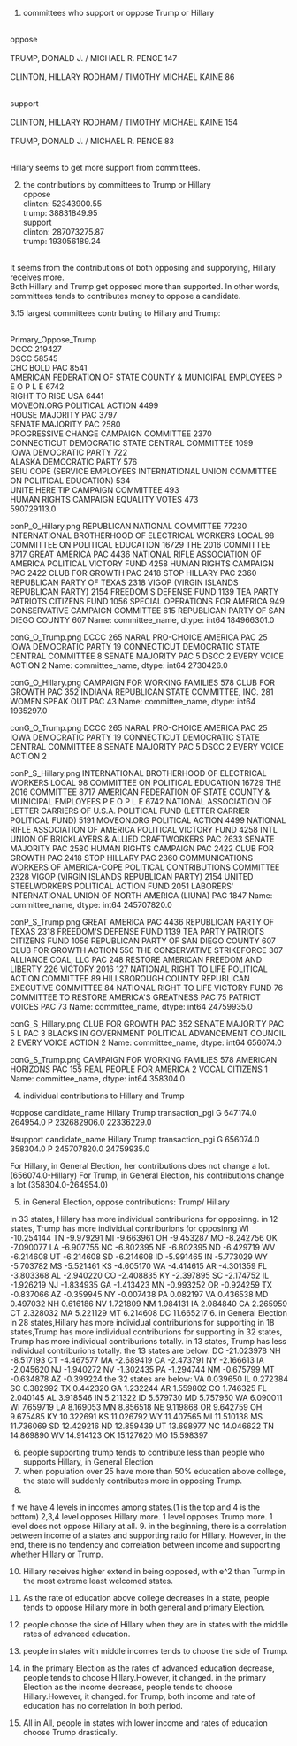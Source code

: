 1. committees who support or oppose Trump or Hillary

<br>oppose<br>
<br>TRUMP, DONALD J. / MICHAEL R. PENCE                147<br>
<br>CLINTON, HILLARY RODHAM / TIMOTHY MICHAEL KAINE     86<br>

<br>support<br>
<br>CLINTON, HILLARY RODHAM / TIMOTHY MICHAEL KAINE    154<br>
<br>TRUMP, DONALD J. / MICHAEL R. PENCE                 83<br>

<br>Hillary seems to get more support from committees.

2. the contributions by committees to Trump or Hillary
<br>oppose
<br>clinton: 52343900.55
<br>  trump: 38831849.95
<br>support
<br>clinton: 287073275.87
<br>trump: 193056189.24

<br>It seems from the contributions of both opposing and supporying, Hillary receives more.
<br>Both Hillary and Trump get opposed more than supported. In other words, committees tends to contributes money to oppose a candidate.

3.15 largest committees contributing to Hillary and Trump:

<br>Primary_Oppose_Trump
<br>DCCC                                                                                  219427
<br>DSCC                                                                                   58545
<br>CHC BOLD PAC                                                                            8541
<br>AMERICAN FEDERATION OF STATE COUNTY & MUNICIPAL EMPLOYEES  P E O P L E                  6742
<br>RIGHT TO RISE USA                                                                       6441
<br>MOVEON.ORG POLITICAL ACTION                                                             4499
<br>HOUSE MAJORITY PAC                                                                      3797
<br>SENATE MAJORITY PAC                                                                     2580
<br>PROGRESSIVE CHANGE CAMPAIGN COMMITTEE                                                   2370
<br>CONNECTICUT DEMOCRATIC STATE CENTRAL COMMITTEE                                          1099
<br>IOWA DEMOCRATIC PARTY                                                                    722
<br>ALASKA DEMOCRATIC PARTY                                                                  576
<br>SEIU COPE (SERVICE EMPLOYEES INTERNATIONAL UNION COMMITTEE ON POLITICAL EDUCATION)       534
<br>UNITE HERE TIP CAMPAIGN COMMITTEE                                                        493
<br>HUMAN RIGHTS CAMPAIGN EQUALITY VOTES                                                     473
<br>590729113.0

conP_O_Hillary.png
REPUBLICAN NATIONAL COMMITTEE                                                                77230
INTERNATIONAL BROTHERHOOD OF ELECTRICAL WORKERS LOCAL 98 COMMITTEE ON POLITICAL EDUCATION    16729
THE 2016 COMMITTEE                                                                            8717
GREAT AMERICA PAC                                                                             4436
NATIONAL RIFLE ASSOCIATION OF AMERICA POLITICAL VICTORY FUND                                  4258
HUMAN RIGHTS CAMPAIGN PAC                                                                     2422
CLUB FOR GROWTH PAC                                                                           2418
STOP HILLARY PAC                                                                              2360
REPUBLICAN PARTY OF TEXAS                                                                     2318
VIGOP (VIRGIN ISLANDS REPUBLICAN PARTY)                                                       2154
FREEDOM'S DEFENSE FUND                                                                        1139
TEA PARTY PATRIOTS CITIZENS FUND                                                              1056
SPECIAL OPERATIONS FOR AMERICA                                                                 949
CONSERVATIVE CAMPAIGN COMMITTEE                                                                615
REPUBLICAN PARTY OF SAN DIEGO COUNTY                                                           607
Name: committee_name, dtype: int64
184966301.0

conG_O_Trump.png
DCCC                                              265
NARAL PRO-CHOICE AMERICA PAC                       25
IOWA DEMOCRATIC PARTY                              19
CONNECTICUT DEMOCRATIC STATE CENTRAL COMMITTEE      8
SENATE MAJORITY PAC                                 5
DSCC                                                2
EVERY VOICE ACTION                                  2
Name: committee_name, dtype: int64
2730426.0

conG_O_Hillary.png
CAMPAIGN FOR WORKING FAMILIES               578
CLUB FOR GROWTH PAC                         352
INDIANA REPUBLICAN STATE COMMITTEE, INC.    281
WOMEN SPEAK OUT PAC                          43
Name: committee_name, dtype: int64
1935297.0

conG_O_Trump.png
DCCC                                              265
NARAL PRO-CHOICE AMERICA PAC                       25
IOWA DEMOCRATIC PARTY                              19
CONNECTICUT DEMOCRATIC STATE CENTRAL COMMITTEE      8
SENATE MAJORITY PAC                                 5
DSCC                                                2
EVERY VOICE ACTION                                  2

conP_S_Hillary.png
INTERNATIONAL BROTHERHOOD OF ELECTRICAL WORKERS LOCAL 98 COMMITTEE ON POLITICAL EDUCATION           16729
THE 2016 COMMITTEE                                                                                   8717
AMERICAN FEDERATION OF STATE COUNTY & MUNICIPAL EMPLOYEES  P E O P L E                               6742
NATIONAL ASSOCIATION OF LETTER CARRIERS OF U.S.A. POLITICAL FUND (LETTER CARRIER POLITICAL FUND)     5191
MOVEON.ORG POLITICAL ACTION                                                                          4499
NATIONAL RIFLE ASSOCIATION OF AMERICA POLITICAL VICTORY FUND                                         4258
INTL UNION OF BRICKLAYERS & ALLIED CRAFTWORKERS PAC                                                  2633
SENATE MAJORITY PAC                                                                                  2580
HUMAN RIGHTS CAMPAIGN PAC                                                                            2422
CLUB FOR GROWTH PAC                                                                                  2418
STOP HILLARY PAC                                                                                     2360
COMMUNICATIONS WORKERS OF AMERICA-COPE POLITICAL CONTRIBUTIONS COMMITTEE                             2328
VIGOP (VIRGIN ISLANDS REPUBLICAN PARTY)                                                              2154
UNITED STEELWORKERS POLITICAL ACTION FUND                                                            2051
LABORERS' INTERNATIONAL UNION OF NORTH AMERICA (LIUNA) PAC                                           1847
Name: committee_name, dtype: int64
245707820.0

conP_S_Trump.png
GREAT AMERICA PAC                                     4436
REPUBLICAN PARTY OF TEXAS                             2318
FREEDOM'S DEFENSE FUND                                1139
TEA PARTY PATRIOTS CITIZENS FUND                      1056
REPUBLICAN PARTY OF SAN DIEGO COUNTY                   607
CLUB FOR GROWTH ACTION                                 550
THE CONSERVATIVE STRIKEFORCE                           307
ALLIANCE COAL, LLC PAC                                 248
RESTORE AMERICAN FREEDOM AND LIBERTY                   226
VICTORY 2016                                           127
NATIONAL RIGHT TO LIFE POLITICAL ACTION COMMITTEE       89
HILLSBOROUGH COUNTY REPUBLICAN EXECUTIVE COMMITTEE      84
NATIONAL RIGHT TO LIFE VICTORY FUND                     76
COMMITTEE TO RESTORE AMERICA'S GREATNESS PAC            75
PATRIOT VOICES PAC                                      73
Name: committee_name, dtype: int64
24759935.0

conG_S_Hillary.png
CLUB FOR GROWTH PAC                                   352
SENATE MAJORITY PAC                                     5
L PAC                                                   3
BLACKS IN GOVERNMENT POLITICAL ADVANCEMENT COUNCIL      2
EVERY VOICE ACTION                                      2
Name: committee_name, dtype: int64
656074.0

conG_S_Trump.png
CAMPAIGN FOR WORKING FAMILIES    578
AMERICAN HORIZONS PAC            155
REAL PEOPLE FOR AMERICA            2
VOCAL CITIZENS                     1
Name: committee_name, dtype: int64
358304.0

4. individual contributions to Hillary and Trump

#oppose
candidate_name       Hillary       Trump
transaction_pgi
G                   647174.0    264954.0
P                232682906.0  22336229.0

#support
candidate_name       Hillary       Trump
transaction_pgi
G                   656074.0    358304.0
P                245707820.0  24759935.0

For Hillary, in General Election, her contributions does not change a lot.(656074.0-Hillary)
For Trump, in General Election, his contributions change a lot.(358304.0-264954.0)

5. in General Election, oppose contributions: Trump/ Hillary

in 33 states, Hillary has more individual contriburions for opposinng.
in 12 states, Trump has more individual contriburions for opposinng
WI   -10.254144
TN    -9.979291
MI    -9.663961
OH    -9.453287
MO    -8.242756
OK    -7.090077
LA    -6.907755
NC    -6.802395
NE    -6.802395
ND    -6.429719
WV    -6.214608
UT    -6.214608
SD    -6.214608
ID    -5.991465
IN    -5.773029
WY    -5.703782
MS    -5.521461
KS    -4.605170
WA    -4.414615
AR    -4.301359
FL    -3.803368
AL    -2.940220
CO    -2.408835
KY    -2.397895
SC    -2.174752
IL    -1.926219
NJ    -1.834935
GA    -1.413423
MN    -0.993252
OR    -0.924259
TX    -0.837066
AZ    -0.359945
NY    -0.007438
PA     0.082197
VA     0.436538
MD     0.497032
NH     0.616186
NV     1.721809
NM     1.984131
IA     2.084840
CA     2.265959
CT     2.328032
MA     5.221129
MT     6.214608
DC    11.665217
6. in General Election
in 28 states,Hillary has more individual contriburions for supporting
in 18 states,Trump has more individual contriburions for supporting
in 32 states, Trump has more individual contriburions totally.
in 13 states, Trump has less individual contriburions totally.
the 13 states are below:
DC    -21.023978
NH     -8.517193
CT     -4.467577
MA     -2.689419
CA     -2.473791
NY     -2.166613
IA     -2.045620
NJ     -1.940272
NV     -1.302435
PA     -1.294744
NM     -0.675799
MT     -0.634878
AZ     -0.399224
the 32 states are below:
VA      0.039650
IL      0.272384
SC      0.382992
TX      0.442320
GA      1.232244
AR      1.559802
CO      1.746325
FL      2.040145
AL      3.918546
IN      5.211322
ID      5.579730
MD      5.757950
WA      6.090011
WI      7.659719
LA      8.169053
MN      8.856518
NE      9.119868
OR      9.642759
OH      9.675485
KY     10.322691
KS     11.026792
WY     11.407565
MI     11.510138
MS     11.736069
SD     12.429216
ND     12.859439
UT     13.698977
NC     14.046622
TN     14.869890
WV     14.914123
OK     15.127620
MO     15.598397

6. people supporting trump tends to contribute less than people who supports Hillary, in General Election
7. when population over 25 have more than 50% education above college, the state will suddenly contributes more in opposing Trump.
8.
if we have 4 levels in incomes among states.(1 is the top and 4 is the bottom)
2,3,4 level opposes Hillary more.
1 level opposes Trump more.
1 level does not oppose Hillary at all.
9. in the beginning, there is a correlation between income of a states and supporting ratio for Hillary.
However, in the end, there is no tendency and correlation between income and supporting whether Hillary or Trump.

10. Hillary receives higher extend in being opposed, with e^2 than Turmp in the most extreme  least welcomed states.

11. As the rate of education above college decreases in a state, people tends to oppose Hillary more in both general and primary Election.

12. people choose the side of Hillary when they are in states with the middle rates of advanced education.

13. people in states with middle incomes tends to choose the side of Trump.

14. in the primary Election as the rates of advanced education decrease, people tends to choose Hillary.However, it changed.
in the primary Election as the income decrease, people tends to choose Hillary.However, it changed.
for Trump, both income and rate of education has no correlation in both period.

15. All in All, people in states with lower income and rates of education choose Trump drastically.
